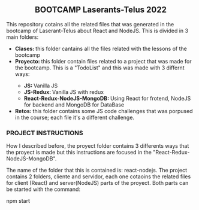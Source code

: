 <h2 style="text-align:center;">BOOTCAMP Laserants-Telus 2022</h2>

This repository cotains all the related files that was generated in the bootcamp of Laserant-Telus about React and NodeJS. This is divided in 3 main folders:
<ul>
<li><span style="font-weight:bolder;">Clases: </span>this folder cantains all the files related with the lessons of the bootcamp</li>
<li><span style="font-weight:bolder;">Proyecto: </span>this folder contain files related to a project that was made for the bootcamp. This is a "TodoList" and this was made with 3 differnt ways:</li>
    <ul>
        <li><span style="font-weight:bolder;">JS: </span> Vanilla JS</li>
        <li><span style="font-weight:bolder;">JS-Redux: </span> Vanilla JS with redux</li>
        <li><span style="font-weight:bolder;">React-Redux-NodeJS-MongoDB: </span> Using React for frotend, NodeJS for backend and MongoDB for DataBase</li>
    </ul>
<li><span style="font-weight:bolder;">Retos: </span>this folder contains some JS code challenges that was porpused in the course; each file it's a different challenge.</li>
</ul>

<h3>PROJECT INSTRUCTIONS</h3>

How I described before, the proyect folder contains 3 differents ways that the proyect is made but this instructions are focused in the "React-Redux-NodeJS-MongoDB".

The name of the folder that this is contained is: react-nodejs. The project contains 2 folders, cliente and servidor, each one cotaoins the related files for client (React) and server(NodeJS) parts of the proyect. Both parts can be started with the command:

npm start


